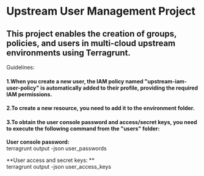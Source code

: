 # Upstream User Management Project <br />

## This project enables the creation of groups, policies, and users in multi-cloud upstream environments using Terragrunt. <br />

Guidelines:
#### 1.When you create a new user, the IAM policy named "upstream-iam-user-policy" is automatically added to their profile, providing the required IAM permissions. <br />

#### 2.To create a new resource, you need to add it to the environment folder.  <br />

#### 3.To obtain the user console password and access/secret keys, you need to execute the following command from the "users" folder: <br />

**User console password:** <br />
terragrunt output -json user_passwords

**User access and secret keys: **<br />
terragrunt output -json user_access_keys
